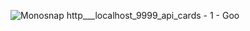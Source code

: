 ![Monosnap http___localhost_9999_api_cards - 1 - Goo](https://github.com/leipoa/Docker/assets/117584033/69ad893b-2e7d-463c-8bc6-fe466613473d)
